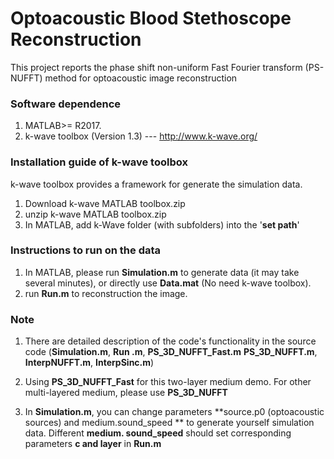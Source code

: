 # Optoacoustic Blood Stethoscope Reconstruction
 This project reports the phase shift non-uniform Fast Fourier transform (PS-NUFFT) method for optoacoustic image reconstruction

### Software dependence

1. MATLAB>= R2017. 
2. k-wave toolbox (Version 1.3) --- http://www.k-wave.org/

### Installation guide of k-wave toolbox

k-wave toolbox provides a framework for generate the simulation data.

1. Download k-wave MATLAB toolbox.zip
2. unzip k-wave MATLAB toolbox.zip
3. In MATLAB, add k-Wave folder (with subfolders) into the '**set path**'

### Instructions to run on the data

1. In MATLAB, please run  **Simulation.m** to generate data (it may take several minutes), or directly use **Data.mat** (No need k-wave toolbox).
2. run **Run.m** to reconstruction the image.

### Note

1. There are detailed description of the code's functionality in the source code (**Simulation.m**, **Run .m**, **PS_3D_NUFFT_Fast.m** **PS_3D_NUFFT.m**, **InterpNUFFT.m**, **InterpSinc.m**)
2. Using **PS_3D_NUFFT_Fast** for this two-layer medium demo. For other multi-layered medium, please use **PS_3D_NUFFT**

2. In  **Simulation.m**, you can change parameters **source.p0 (optoacoustic sources)  and medium.sound_speed ** to generate yourself simulation data.  Different **medium. sound_speed** should set corresponding parameters **c and layer** in **Run.m**



